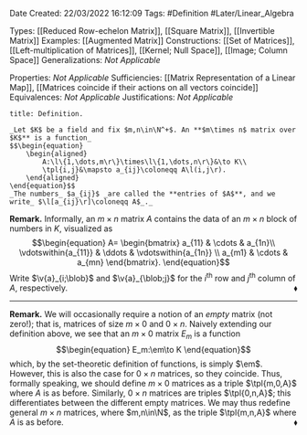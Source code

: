 <div class="topSpace"></div>

Date Created: 22/03/2022 16:12:09
Tags: #Definition #Later/Linear_Algebra

Types: [[Reduced Row-echelon Matrix]], [[Square Matrix]], [[Invertible Matrix]]
Examples: [[Augmented Matrix]]
Constructions: [[Set of Matrices]], [[Left-multiplication of Matrices]], [[Kernel; Null Space]], [[Image; Column Space]]
Generalizations: _Not Applicable_

Properties: _Not Applicable_
Sufficiencies: [[Matrix Representation of a Linear Map]], [[Matrices coincide if their actions on all vectors coincide]]
Equivalences: _Not Applicable_
Justifications: _Not Applicable_

``` ad-Definition
title: Definition.

_Let $K$ be a field and fix $m,n\in\N^+$. An **$m\times n$ matrix over $K$** is a function_
$$\begin{equation}
    \begin{aligned}
        A:\l\{1,\dots,m\r\}\times\l\{1,\dots,n\r\}&\to K\\
        \tpl{i,j}&\mapsto a_{ij}\coloneqq A\l(i,j\r).
    \end{aligned}
\end{equation}$$
_The numbers_ $a_{ij}$ _are called the **entries of $A$**, and we write_ $\l[a_{ij}\r]\coloneqq A$_._

```

**Remark.** Informally, an $m\times n$ matrix $A$ contains the data of an $m\times n$ block of numbers in $K$, visualized as
$$\begin{equation}
    A=
        \begin{bmatrix}
            a_{11} & \cdots & a_{1n}\\
            \vdotswithin{a_{11}} & \ddots & \vdotswithin{a_{1n}} \\
            a_{m1} & \cdots & a_{mn}
        \end{bmatrix}.
\end{equation}$$
Write $\v{a}_{i;\blob}$ and $\v{a}_{\blob;j}$ for the $i^\textrm{th}$ row and $j^\textrm{th}$ column of $A$, respectively.<span style="float:right;">$\blacklozenge$</span>

---

**Remark.** We will occasionally require a notion of an _empty_ matrix (not zero!); that is, matrices of size $m\times0$ and $0\times n$. Naively extending our definition above, we see that an $m\times0$ matrix $E_m$ is a function
$$\begin{equation}
    E_m:\em\to K
\end{equation}$$
which, by the set-theoretic definition of functions, is simply $\em$. However, this is also the case for $0\times n$ matrices, so they coincide. Thus, formally speaking, we should define $m\times 0$ matrices as a triple $\tpl{m,0,A}$ where $A$ is as before. Similarly, $0\times n$ matrices are triples $\tpl{0,n,A}$; this differentiates between the different empty matrices. We may thus redefine general $m\times n$ matrices, where $m,n\in\N$, as the triple $\tpl{m,n,A}$ where $A$ is as before.<span style="float:right;">$\blacklozenge$</span>
